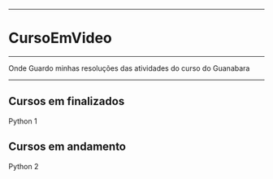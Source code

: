 ----
# CursoEmVideo
----
Onde Guardo minhas resoluções das atividades do curso do Guanabara

----
## Cursos em finalizados
Python 1

## Cursos em andamento
Python 2
